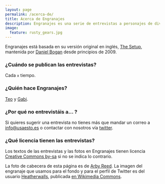 ```yaml
---
layout: page
permalink: /acerca-de/
title: Acerca de Engranajes
description: Engranajes es una serie de entrevistas a personajes de diversos ámbitos en las que nos cuentan qué herramientas usan para su trabajo.
image:
  feature: rusty_gears.jpg
---
```


Engranajes está basada en su versión original en inglés, [The
Setup][the-setup], mantenida por [Daniel Bogan][daniel-bogan] desde principios
de 2009.

### ¿Cuándo se publican las entrevistas?

Cada `x` tiempo.

### ¿Quién hace Engranajes?

[Teo][teo] y [Gabi][gabi].

### ¿Por qué no entrevistáis a... ?

Si quieres sugerir una entrevista no tienes más que mandar un correo a
info@usaesto.es o contactar con nosotros vía [twitter][twitter].

### ¿Qué licencia tienen las entrevistas?

Los textos de las entrevistas y las fotos en Engranajes tienen licencia
[Creative Commons by-sa][creative-commons] si no se indica lo contrario.

La foto de cabecera de esta página es de [Arby Reed][arby-reed-gears-flickr].
La imagen del engranaje que usamos para el fondo y para el perfil de Twitter es
del usuario [Heatherwalls][heatherwalls], publicada [en Wikimedia
Commons][gear-svg].

[the-setup]: http://usesthis.com/
[daniel-bogan]: https://twitter.com/waferbaby
[teo]: http://teoruiz.com
[gabi]: http://gabi.is
[twitter]: http://twitter.com/los_engranajes
[creative-commons]: http://creativecommons.org/licenses/by-sa/3.0/deed.es_ES
[arby-reed-gears-flickr]: http://www.flickr.com/photos/19779889@N00/4398186065/
[heatherwalls]: http://commons.wikimedia.org/wiki/User:Heatherawalls
[gear-svg]: http://commons.wikimedia.org/wiki/File:Gear_shape_dark_red.svg
